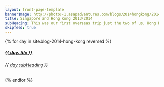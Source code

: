 ```yaml
---
layout: front-page-template
bannerImage: http://photos-1.asapadventures.com/blogs/2014hongkong/2014-01-01/IMG_5518.JPG_compressed.JPEG
title: Singapore and Hong Kong 2013/2014
subHeading: This was our first overseas trip just the two of us. Hong Kong was difficult for the first few days until you got use to the bustle, the smells and it being nowhere near as clean as Singapore. In the end Hong Kong grew on us. It was also our first trip to Hong Kong Disneyland which I completely fell in love with.
skipfeed: true
---
```


<div class="text-uppercase adventure-list experience">
  {% for day in site.blog-2014-hong-kong reversed %}
    <div class="col-md-6 col-sm-6 animated fadeInUp" data-wow-delay="0.1s" data-wow-duration="1s">
      <a href="{{day.url | prepend: site.baseurl}}">
        <img src="{{ day.bannerImage }}"  alt="" class="img-responsive">
        <div class="overlay-lnk text-uppercase text-center">
          <i class="icon icon-streetsign"></i>
          <h5>{{ day.title }}</h5>
          <h6>{{ day.subHeading }}</h6>
        </div>
      </a>
    </div>
  {% endfor %}
</div>
